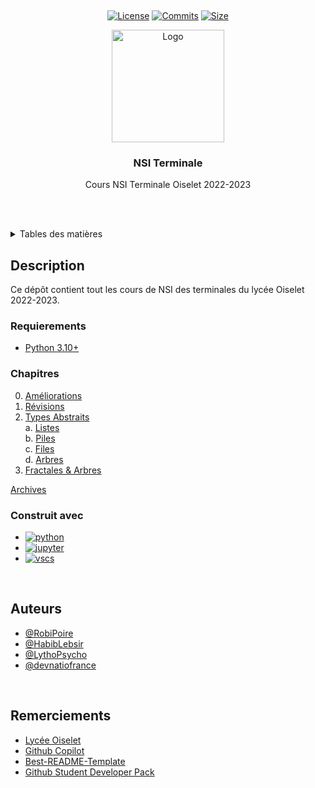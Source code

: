 <a name="readme-top"></a>

<br />
<div align="center">

[![License][license-shield]][license-url]
[![Commits][commits-shield]][commits-url]
[![Size][size-shield]][size-url]

  <a href="https://lycee-oiselet.fr">
    <img src="https://lycee-oiselet.fr/images/logo/oiselet-transparent.png" alt="Logo" width="180" height="180">
  </a>

<h3 align="center">NSI Terminale</h3>

  <p align="center">
    Cours NSI Terminale Oiselet 2022-2023
  </p>
</div>

<br/><br/>

<details>
  <summary>Tables des matières</summary>
  <ol>
    <li>
      <a href="#description">Description</a>
      <ul>
        <li><a href="#requierements">Requierements</a></li>
      </ul>
      <ul>
        <li><a href="#chapitres">Chapitres</a></li>
      </ul>
      <ul>
        <li><a href="#construit-avec">Construit avec</a></li>
      </ul>
    </li>
    <li><a href="#auteurs">Auteurs</a></li>
    <li><a href="#remerciements">Remerciements</a></li>

  </ol>
</details>

<!-- ABOUT THE PROJECT -->

## Description

Ce dépôt contient tout les cours de NSI des terminales du lycée Oiselet 2022-2023.
<br/>

### Requierements

-   [Python 3.10+](https://peps.python.org/pep-0619/)

### Chapitres

0. [Améliorations](https://github.com/RobiPoire/NSI-Terminale/blob/main/0-TravauxAmélioré)
1. [Révisions](https://github.com/RobiPoire/NSI-Terminale/blob/main/C1_Révisions)
2. [Types Abstraits](https://github.com/RobiPoire/NSI-Terminale/blob/main/C2_Types_Abstraits) <br>
   a. [Listes](https://github.com/RobiPoire/NSI-Terminale/blob/main/C2_Types_Abstraits/Listes) <br>
   b. [Piles](https://github.com/RobiPoire/NSI-Terminale/blob/main/C2_Types_Abstraits/Piles) <br>
   c. [Files](https://github.com/RobiPoire/NSI-Terminale/blob/main/C2_Types_Abstraits/Files) <br>
   d. [Arbres](https://github.com/RobiPoire/NSI-Terminale/blob/main/C2_Types_Abstraits/Dictionnaires) <br>
3. [Fractales & Arbres](https://github.com/RobiPoire/NSI-Terminale/blob/main/C3_Fractales_Arbres) <br>

[Archives](https://github.com/RobiPoire/NSI-Terminale/blob/main/Archives)

### Construit avec

-   [![python][python]][python-url]
-   [![jupyter][jupyter]][jupyter-url]
-   [![vscs][vscs]][vscs-url]

<br/>

## Auteurs

-   [@RobiPoire](https://github.com/RobiPoire)
-   [@HabibLebsir](https://github.com/HabibLebsir)
-   [@LythoPsycho](https://github.com/LythoPsycho)
-   [@devnatiofrance](https://github.com/devnatiofrance)

<br/>

## Remerciements

-   [Lycée Oiselet](https://lycee-oiselet.fr)
-   [Github Copilot](https://copilot.github.com)
-   [Best-README-Template](https://github.com/othneildrew/Best-README-Template)
-   [Github Student Developer Pack](https://education.github.com/pack)

<!-- MARKDOWN LINKS & IMAGES -->

[python]: https://img.shields.io/badge/Python-14354C?style=for-the-badge&logo=python&logoColor=white
[python-url]: https://www.python.org/
[vscs]: https://img.shields.io/badge/Visual%20Studio%20Code-007ACC?style=for-the-badge&logo=visual-studio-code&logoColor=white
[vscs-url]: https://code.visualstudio.com/
[jupyter]: https://img.shields.io/badge/Jupyter-F37626?style=for-the-badge&logo=jupyter&logoColor=white
[jupyter-url]: https://jupyter.org/
[license-shield]: https://img.shields.io/github/license/RobiPoire/NSI-Terminale.svg?style=for-the-badge
[license-url]: https://github.com/RobiPoire/NSI-Terminale/blob/main/LICENSE
[commits-shield]: https://img.shields.io/github/last-commit/RobiPoire/NSI-Terminale?style=for-the-badge
[commits-url]: https://github.com/RobiPoire/NSI-Terminale/commits/main
[size-shield]: https://img.shields.io/github/repo-size/RobiPoire/NSI-Terminale?style=for-the-badge
[size-url]: https://github.com/RobiPoire/NSI-Terminale
